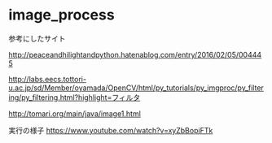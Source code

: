 # image_process
参考にしたサイト

http://peaceandhilightandpython.hatenablog.com/entry/2016/02/05/004445

http://labs.eecs.tottori-u.ac.jp/sd/Member/oyamada/OpenCV/html/py_tutorials/py_imgproc/py_filtering/py_filtering.html?highlight=フィルタ

http://tomari.org/main/java/image1.html

実行の様子
https://www.youtube.com/watch?v=xyZbBopiFTk
